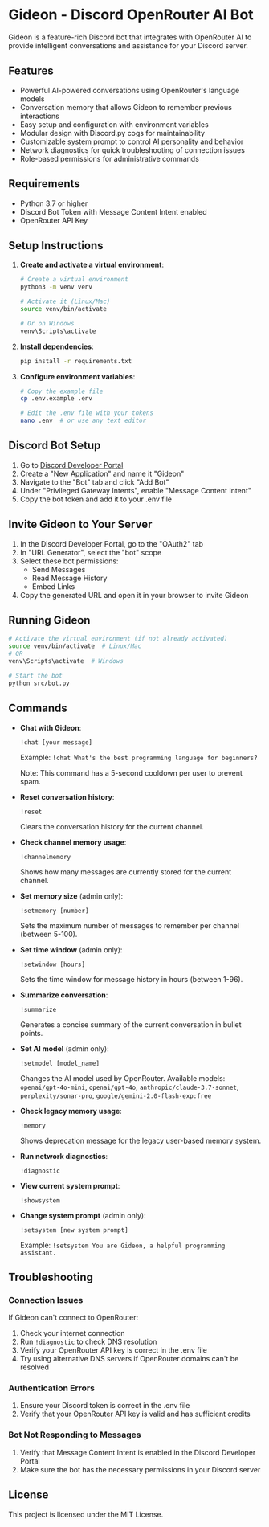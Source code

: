 # Gideon - Discord OpenRouter AI Bot

Gideon is a feature-rich Discord bot that integrates with OpenRouter AI to provide intelligent conversations and assistance for your Discord server.

## Features

- Powerful AI-powered conversations using OpenRouter's language models
- Conversation memory that allows Gideon to remember previous interactions
- Easy setup and configuration with environment variables
- Modular design with Discord.py cogs for maintainability
- Customizable system prompt to control AI personality and behavior
- Network diagnostics for quick troubleshooting of connection issues
- Role-based permissions for administrative commands

## Requirements

- Python 3.7 or higher
- Discord Bot Token with Message Content Intent enabled
- OpenRouter API Key

## Setup Instructions

1. **Create and activate a virtual environment**:
   ```bash
   # Create a virtual environment
   python3 -m venv venv
   
   # Activate it (Linux/Mac)
   source venv/bin/activate
   
   # Or on Windows
   venv\Scripts\activate
   ```

2. **Install dependencies**:
   ```bash
   pip install -r requirements.txt
   ```

3. **Configure environment variables**:
   ```bash
   # Copy the example file
   cp .env.example .env
   
   # Edit the .env file with your tokens
   nano .env  # or use any text editor
   ```

## Discord Bot Setup

1. Go to [Discord Developer Portal](https://discord.com/developers/applications)
2. Create a "New Application" and name it "Gideon"
3. Navigate to the "Bot" tab and click "Add Bot"
4. Under "Privileged Gateway Intents", enable "Message Content Intent"
5. Copy the bot token and add it to your .env file

## Invite Gideon to Your Server

1. In the Discord Developer Portal, go to the "OAuth2" tab
2. In "URL Generator", select the "bot" scope
3. Select these bot permissions:
   - Send Messages
   - Read Message History
   - Embed Links
4. Copy the generated URL and open it in your browser to invite Gideon

## Running Gideon

```bash
# Activate the virtual environment (if not already activated)
source venv/bin/activate  # Linux/Mac
# OR
venv\Scripts\activate  # Windows

# Start the bot
python src/bot.py
```

## Commands

- **Chat with Gideon**:
  ```
  !chat [your message]
  ```
  Example: `!chat What's the best programming language for beginners?`
  
  Note: This command has a 5-second cooldown per user to prevent spam.

- **Reset conversation history**:
  ```
  !reset
  ```
  Clears the conversation history for the current channel.

- **Check channel memory usage**:
  ```
  !channelmemory
  ```
  Shows how many messages are currently stored for the current channel.

- **Set memory size** (admin only):
  ```
  !setmemory [number]
  ```
  Sets the maximum number of messages to remember per channel (between 5-100).
  
- **Set time window** (admin only):
  ```
  !setwindow [hours]
  ```
  Sets the time window for message history in hours (between 1-96).

- **Summarize conversation**:
  ```
  !summarize
  ```
  Generates a concise summary of the current conversation in bullet points.

- **Set AI model** (admin only):
  ```
  !setmodel [model_name]
  ```
  Changes the AI model used by OpenRouter. Available models: 
  `openai/gpt-4o-mini`, `openai/gpt-4o`, `anthropic/claude-3.7-sonnet`, `perplexity/sonar-pro`, `google/gemini-2.0-flash-exp:free`

- **Check legacy memory usage**:
  ```
  !memory
  ```
  Shows deprecation message for the legacy user-based memory system.

- **Run network diagnostics**:
  ```
  !diagnostic
  ```

- **View current system prompt**:
  ```
  !showsystem
  ```

- **Change system prompt** (admin only):
  ```
  !setsystem [new system prompt]
  ```
  Example: `!setsystem You are Gideon, a helpful programming assistant.`

## Troubleshooting

### Connection Issues

If Gideon can't connect to OpenRouter:

1. Check your internet connection
2. Run `!diagnostic` to check DNS resolution
3. Verify your OpenRouter API key is correct in the .env file
4. Try using alternative DNS servers if OpenRouter domains can't be resolved

### Authentication Errors

1. Ensure your Discord token is correct in the .env file
2. Verify that your OpenRouter API key is valid and has sufficient credits

### Bot Not Responding to Messages

1. Verify that Message Content Intent is enabled in the Discord Developer Portal
2. Make sure the bot has the necessary permissions in your Discord server

## License

This project is licensed under the MIT License.